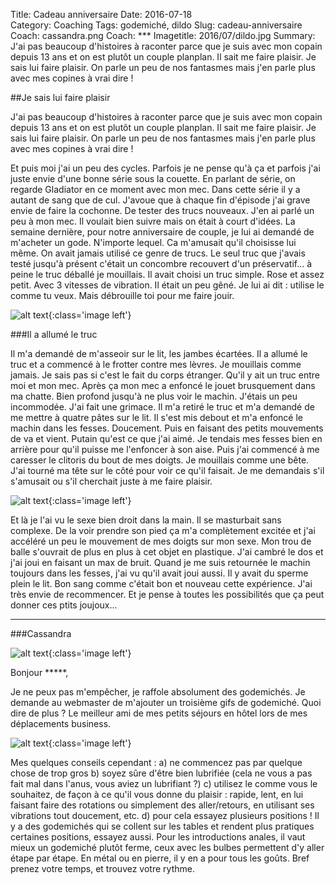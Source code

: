 Title: Cadeau anniversaire
Date: 2016-07-18  
Category: Coaching
Tags: godemiché, dildo
Slug: cadeau-anniversaire
Coach: cassandra.png
Coach: ***
Imagetitle: 2016/07/dildo.jpg
Summary: J'ai pas beaucoup d'histoires à raconter parce que je suis avec mon copain depuis 13 ans et on est plutôt un couple planplan. Il sait me faire plaisir. Je sais lui faire plaisir. On parle un peu de nos fantasmes mais j'en parle plus avec mes copines à vrai dire !

##Je sais lui faire plaisir

J'ai pas beaucoup d'histoires à raconter parce que je suis avec mon copain depuis 13 ans et on est plutôt un couple planplan. Il sait me faire plaisir. Je sais lui faire plaisir. On parle un peu de nos fantasmes mais j'en parle plus avec mes copines à vrai dire !

Et puis moi j'ai un peu des cycles. Parfois je ne pense qu'à ça et parfois j'ai juste envie d'une bonne série sous la couette. En parlant de série, on regarde Gladiator en ce moment avec mon mec. Dans cette série il y a autant de sang que de cul. J'avoue que à chaque fin d'épisode j'ai grave envie de faire la cochonne. De tester des trucs nouveaux. J'en ai parlé un peu à mon mec. Il voulait bien suivre mais on était à court d'idées. La semaine dernière, pour notre anniversaire de couple, je lui ai demandé de m'acheter un gode. N'importe lequel. Ca m'amusait qu'il choisisse lui même. On avait jamais utilisé ce genre de trucs. Le seul truc que j'avais testé jusqu'à présent c'était un concombre recouvert d'un préservatif... à peine le truc déballé je mouillais. Il avait choisi un truc simple. Rose et assez petit. Avec 3 vitesses de vibration. Il était un peu gêné. Je lui ai dit : utilise le comme tu veux. Mais débrouille toi pour me faire jouir.

![alt text](/theme/images/2016/07/dildo.gif "Dildo"){:class='image left'}

###Il a allumé le truc

Il m'a demandé de m'asseoir sur le lit, les jambes écartées. Il a allumé le truc et a commencé à le frotter contre mes lèvres. Je mouillais comme jamais. Je sais pas si c'est le fait du corps étranger. Qu'il y ait un truc entre moi et mon mec. Après ça mon mec a enfoncé le jouet brusquement dans ma chatte. Bien profond jusqu'à ne plus voir le machin. J'étais un peu incommodée. J'ai fait une grimace. Il m'a retiré le truc et m'a demandé de me mettre à quatre pâtes sur le lit. Il s'est mis debout et m'a enfoncé le machin dans les fesses. Doucement. Puis en faisant des petits mouvements de va et vient. Putain qu'est ce que j'ai aimé. Je tendais mes fesses bien en arrière pour qu'il puisse me l'enfoncer à son aise. Puis j'ai commencé à me caresser le clitoris du bout de mes doigts. Je mouillais comme une bête. J'ai tourné ma tête sur le côté pour voir ce qu'il faisait. Je me demandais s'il s'amusait ou s'il cherchait juste à me faire plaisir. 

![alt text](/theme/images/2016/07/dildo2.gif "Dildo"){:class='image left'}

Et là je l'ai vu le sexe bien droit dans la main. Il se masturbait sans complexe. De la voir prendre son pied ça m'a complètement excitée et j'ai accéléré un peu le mouvement de mes doigts sur mon sexe. Mon trou de balle s'ouvrait de plus en plus à cet objet en plastique. J'ai cambré le dos et j'ai joui en faisant un max de bruit. Quand je me suis retournée le machin toujours dans les fesses, j'ai vu qu'il avait joui aussi. Il y avait du sperme plein le lit. Bon sang comme c'était bon et nouveau cette expérience. J'ai très envie de recommencer. Et je pense à toutes les possibilités que ça peut donner ces ptits joujoux...

---

###Cassandra

![alt text](/theme/images/cassandra.png "Cassandra"){:class='image left'}

Bonjour *****, 

Je ne peux pas m'empêcher, je raffole absolument des godemichés. Je demande au webmaster de m'ajouter un troisième gifs de godemiché. Quoi dire de plus ? Le meilleur ami de mes petits séjours en hôtel lors de mes déplacements business. 

![alt text](/theme/images/2016/07/dildo3.gif "Dildo"){:class='image left'}

Mes quelques conseils cependant : a) ne commencez pas par quelque chose de trop gros b) soyez sûre d'être bien lubrifiée (cela ne vous a pas fait mal dans l'anus, vous aviez un lubrifiant ?) c) utilisez le comme vous le souhaitez, de façon à ce qu'il vous donne du plaisir : rapide, lent, en lui faisant faire des rotations ou simplement des aller/retours, en utilisant ses vibrations tout doucement, etc. d) pour cela essayez plusieurs positions ! Il y a des godemichés qui se collent sur les tables et rendent plus pratiques certaines positions, essayez aussi. Pour les introductions anales, il vaut mieux un godemiché plutôt ferme, ceux avec les bulbes permettent d'y aller étape par étape. En métal ou en pierre, il y en a pour tous les goûts. Bref prenez votre temps, et trouvez votre rythme. 

